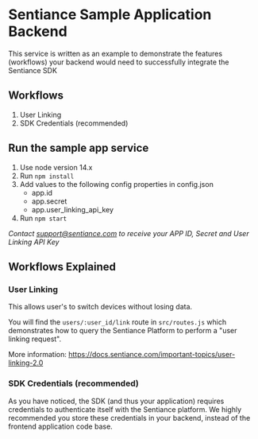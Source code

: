 # Sentiance Sample Application Backend
This service is written as an example to demonstrate the features (workflows) your backend would need to successfully integrate the Sentiance SDK

## Workflows

1. User Linking
1. SDK Credentials (recommended)

## Run the sample app service
1. Use node version 14.x
2. Run `npm install`
3. Add values to the following config properties in config.json
    - app.id
    - app.secret
    - app.user_linking_api_key
4. Run `npm start`

*Contact support@sentiance.com to receive your APP ID, Secret and User Linking API Key*

## Workflows Explained

### User Linking

This allows user's to switch devices without losing data. 

You will find the `users/:user_id/link` route in `src/routes.js` which demonstrates how to query the Sentiance Platform to perform a "user linking request".

More information: https://docs.sentiance.com/important-topics/user-linking-2.0

### SDK Credentials (recommended)

As you have noticed, the SDK (and thus your application) requires credentials to authenticate itself with the Sentiance platform. We highly recommended you store these credentials in your backend, instead of the frontend application code base.